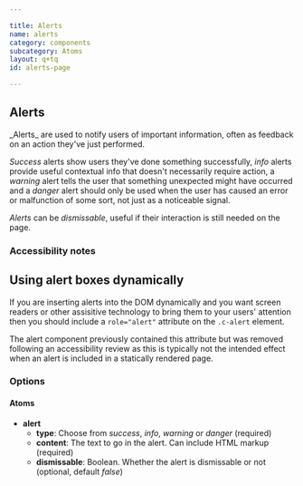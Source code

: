 ```yaml
---

title: Alerts
name: alerts
category: components
subcategory: Atoms
layout: q+tq
id: alerts-page

---
```


## Alerts

<div class="lead"><p>_Alerts_ are used to notify users of important information, often as feedback on an action they've just performed.</p></div>

_Success_ alerts show users they've done something successfully, _info_ alerts provide useful contextual info that doesn't necessarily require action, a _warning_ alert tells the user that something unexpected might have occurred and a _danger_ alert should only be used when the user has caused an error or malfunction of some sort, not just as a noticeable signal.

_Alerts_ can be _dismissable_, useful if their interaction is still needed on the page.

<script>
component("alert", { "type": "success", "content": "<strong>Congratulations!</strong> You have successfully completed a thing." } )
+component("alert", { "type": "info", "content": "<strong>FYI.</strong> You need to know this thing." } )
+component("alert", { "type": "warning", "content": "<strong>Attention!</strong> Don't forget to do a thing.", "dismissable": true } )
+component("alert", { "type": "danger", "content": "<p><strong>Danger! You have forgotten to do a thing.</strong></p><p>Danger! You have forgotten to do a thing.</p><p>Danger! You have forgotten to do a thing. Danger! You have forgotten to do a thing. Danger! You have forgotten to do a thing.</p>", "dismissable": true } );
</script>

### Accessibility notes

## Using alert boxes dynamically

If you are inserting alerts into the DOM dynamically and you want screen readers or other assisitive technology to bring them to your users' attention then you should include a `role="alert"` attribute on the `.c-alert` element.

The alert component previously contained this attribute but was removed following an accessibility review as this is typically not the intended effect when an alert is included in a statically rendered page. 

### Options

#### Atoms

* **alert**
  * **type**: Choose from _success_, _info_, _warning_ or _danger_ (required)
  * **content**: The text to go in the alert. Can include HTML markup (required)
  * **dismissable**: Boolean. Whether the alert is dismissable or not (optional, default _false_)
